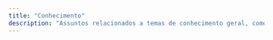 ```yaml
---
title: "Conhecimento"
description: "Assuntos relacionados a temas de conhecimento geral, como o exame NCLEX, provas de proficiência em inglês (Toefl, IELTS), entre outros."
---
```

